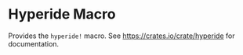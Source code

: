 # Hyperide Macro

Provides the `hyperide!` macro. See https://crates.io/crate/hyperide for documentation.
